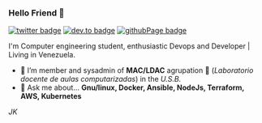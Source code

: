 ###  Hello Friend 👋

[![twitter badge](https://img.shields.io/badge/Twitter-%40J__kauze-blue?style=flat-square&logo=twitter)](https://twitter.com/j_kauze)
[![dev.to badge](https://img.shields.io/badge/dev.to-%40jkauze-ff69b4?style=flat-square&logo=dev.to)](https://dev.to/jkauze)
[![githubPage badge](https://img.shields.io/badge/Page-jkauze-sucess?style=flat-square&logo=github)](http://jesuskauze.me/)

I'm Computer engineering student, enthusiastic Devops and Developer | Living in Venezuela.  

- 🤔 I’m member and sysadmin of **MAC/LDAC** agrupation :space_invader: (*Laboratorio docente de aulas computarizadas*) in the *U.S.B.* 
- 💬 Ask me about... **Gnu/linux, Docker, Ansible, NodeJs, Terraform, AWS, Kubernetes**

*JK*
